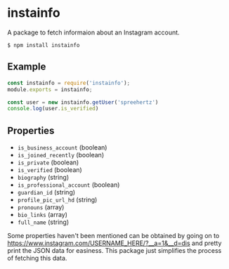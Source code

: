 # instainfo

A package to fetch informaion about an Instagram account.


```
$ npm install instainfo
```

## Example

```js
const instainfo = require('instainfo');
module.exports = instainfo;

const user = new instainfo.getUser('spreehertz')
console.log(user.is_verified)
```

## Properties

- `is_business_account` (boolean)
- `is_joined_recently` (boolean)
- `is_private` (boolean)
- `is_verified` (boolean)
- `biography` (string)
- `is_professional_account` (boolean)
- `guardian_id` (string)
- `profile_pic_url_hd` (string)
- `pronouns` (array)
- `bio_links` (array)
- `full_name` (string)

Some properties haven't been mentioned can be obtained by going on to https://www.instagram.com/USERNAME_HERE/?__a=1&__d=dis and pretty print the JSON data for easiness. This package just simplifies the process of fetching this data.
